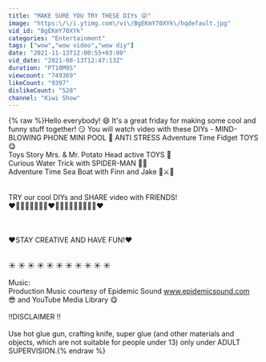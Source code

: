 ```yaml
---
title: "MAKE SURE YOU TRY THESE DIYs 😜"
image: "https:\/\/i.ytimg.com\/vi\/BgEKmY70XYk\/hqdefault.jpg"
vid_id: "BgEKmY70XYk"
categories: "Entertainment"
tags: ["wow","wow video","wow diy"]
date: "2021-11-13T12:00:55+03:00"
vid_date: "2021-08-13T12:47:13Z"
duration: "PT10M9S"
viewcount: "749369"
likeCount: "9397"
dislikeCount: "528"
channel: "Kiwi Show"
---
```

{% raw %}Hello everybody! 😄 It's a great friday for making some cool and funny stuff together! 😏 You will watch video with these DIYs - MIND-BLOWING PHONE MINI POOL 🤩 ANTI STRESS Adventure Time Fidget TOYS 😋<br />Toys Story Mrs. &amp; Mr. Potato Head active TOYS 🥸<br /> Curious Water Trick with SPIDER-MAN 🦸‍♂️<br />Adventure Time Sea Boat with Finn and Jake 🎒⚔️🌄<br /><br /><br />TRY our cool DIYs and SHARE video with FRIENDS!<br />❤️🔔🤹‍♀️🔔🤹‍♀️🔔❤️🤹‍♀️🔔🤹‍♀️🔔🤹‍♀️🔔❤️<br /><br /><br /><br />❤️STAY CREATIVE AND HAVE FUN!❤️<br /><br /><br />☀️ ☀️ ☀️ ☀️ ☀️ ☀️ ☀️ ☀️ ☀️ ☀️ ☀️<br /><br />Music: <br />Production Music courtesy of Epidemic Sound www.epidemicsound.com<br />😎 and YouTube Media Library 😋<br /><br />‼️DISCLAIMER ‼️ <br /><br />   Use hot glue gun, crafting knife, super glue (and other materials and objects, which are not suitable for people under 13) only under ADULT SUPERVISION.{% endraw %}
